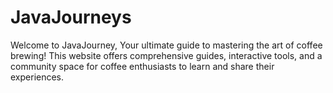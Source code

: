 # JavaJourneys
Welcome to JavaJourney,
Your ultimate guide to mastering the art of coffee brewing!
This website offers comprehensive guides, interactive tools, and a community space for coffee enthusiasts to learn and share their experiences.
